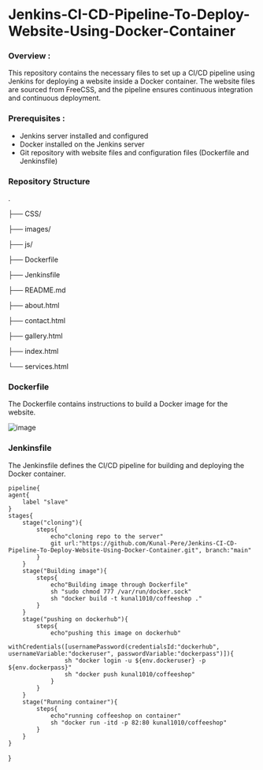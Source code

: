 # Jenkins-CI-CD-Pipeline-To-Deploy-Website-Using-Docker-Container

### Overview :

This repository contains the necessary files to set up a CI/CD pipeline using Jenkins for deploying a website inside a Docker container. The website files are sourced from FreeCSS, and the pipeline ensures continuous integration and continuous deployment.

### Prerequisites :

* Jenkins server installed and configured
* Docker installed on the Jenkins server
* Git repository with website files and configuration files (Dockerfile and Jenkinsfile)

### Repository Structure

  .
  
  ├── CSS/
  
  ├── images/
  
  ├── js/
  
  ├── Dockerfile
  
  ├── Jenkinsfile
  
  ├── README.md
  
  ├── about.html
  
  ├── contact.html
  
  ├── gallery.html
  
  ├── index.html
  
  └── services.html

### Dockerfile

The Dockerfile contains instructions to build a Docker image for the website.

![image](https://github.com/Kunal-Pere/Jenkins-CI-CD-Pipeline-To-Deploy-Website-Using-Docker-Container/assets/157100045/923a07d2-441d-4b1b-99a5-eea3fff2e5b2)


### Jenkinsfile

The Jenkinsfile defines the CI/CD pipeline for building and deploying the Docker container.


    pipeline{
    agent{
        label "slave"
    }
    stages{
        stage("cloning"){
            steps{
                echo"cloning repo to the server"
                git url:"https://github.com/Kunal-Pere/Jenkins-CI-CD-Pipeline-To-Deploy-Website-Using-Docker-Container.git", branch:"main"
            }
        }
        stage("Building image"){
            steps{
                echo"Building image through Dockerfile"
                sh "sudo chmod 777 /var/run/docker.sock"
                sh "docker build -t kunal1010/coffeeshop ."
            }
        }
        stage("pushing on dockerhub"){
            steps{
                echo"pushing this image on dockerhub"
                withCredentials([usernamePassword(credentialsId:"dockerhub", usernameVariable:"dockeruser", passwordVariable:"dockerpass")]){
                    sh "docker login -u ${env.dockeruser} -p ${env.dockerpass}"
                    sh "docker push kunal1010/coffeeshop"
                }
            }
        }
        stage("Running container"){
            steps{
                echo"running coffeeshop on container"
                sh "docker run -itd -p 82:80 kunal1010/coffeeshop"
            }
        }
    }
}


